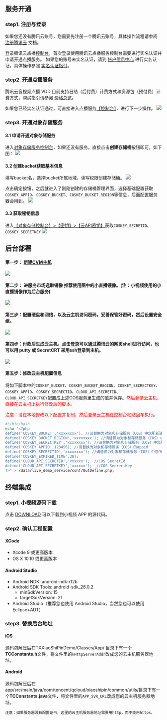 ## 服务开通

### step1. 注册与登录
如果您还没有腾讯云账号，您需要先注册一个腾讯云账号，具体操作流程请参阅  [注册腾讯云](https://cloud.tencent.com/document/product/378/9603) 文档。

登录腾讯云点播[控制台](https://console.cloud.tencent.com/video)，首次登录使用腾讯云点播服务控制台需要进行实名认证并申请开通点播服务。
如果您的账号未实名认证，请到 [帐户信息中心](https://console.cloud.tencent.com/developer)  进行实名认证，具体操作参照 [实名认证指引](https://cloud.tencent.com/document/product/378/3629)。

### step2. 开通点播服务
腾讯云音视频点播 VOD 目前支持日结（后付费）计费方式和资源包（预付费）计费方式，购买指引请参阅 [价格总览](https://cloud.tencent.com/document/product/266/2838)。

如果您已经实名认证通过，可直接进入点播服务[【控制台】](https://console.cloud.tencent.com/video)，进行下一步操作。
![](https://mc.qcloudimg.com/static/img/dba813de6119f0825762b2d9abed41e6/image.png)

### step3. 开通对象存储服务

#### 3.1 申请开通对象存储服务
进入[对象存储服务控制台](https://console.cloud.tencent.com/cos5)，如果还没有服务，直接点击**创建存储桶**按钮即可，如下图：
![](https://main.qcloudimg.com/raw/caae5820c4b9ab4fa0a9803e7530d263.png)

#### 3.2 创建bucket获取基本信息
填写bucket名，选择bucket所属地域，读写权限创建存储桶。
![](https://main.qcloudimg.com/raw/a4bd6a664adb2b80da8a1451620888f9.png)

点击确定按钮，之后就进入了刚刚创建的存储桶管理界面，选择基础配置获取`COSKEY_APPID`、`COSKEY_BUCKET`、`COSKEY_BUCKET_REGION`等信息，后面配置服务器会用到。
![](https://main.qcloudimg.com/raw/06f63e94e4d47d46573d5e6e5b657308.png)

#### 3.3 获取秘钥信息
进入[【对象存储控制台】>【密钥】>【云API密钥】](https://console.cloud.tencent.com/cam/capi)获取`COSKEY_SECRETID`、`COSKEY_SECRETKEY`
![](https://main.qcloudimg.com/raw/fa6ad645117118a2027f8e0e76df48d4.png)


## 后台部署

#### 第一步： [新建CVM主机](https://console.cloud.tencent.com/cvm) 
 ![](http://mc.qcloudimg.com/static/img/53d7df9e5a8bc5141e55231076cbfd74/image.png)

#### 第二步： 进服务市场选取镜像 推荐使用图中的**小直播镜像**。(注：小视频使用的小直播镜像作为后台服务)
 ![](https://main.qcloudimg.com/raw/da14288ee7196c45f0d3fcc4def88567.png)

#### 第三步：配置硬盘和网络，以及云主机访问密码，妥善保管好密码，然后设置安全组。
![](https://main.qcloudimg.com/raw/d81d282ab01ce1309ac704c5aa61a544.png)

#### 第四步：付款后生成云主机。点击登录可以通过腾讯云的网页shell进行访问，也可以用 **putty** 或 **SecretCRT** 采用ssh登录到主机。
![](http://mc.qcloudimg.com/static/img/0f29fd40aae5fdac10d3f6262eb6a03e/image.png)

#### 第五步：修改云主机配置信息

将如下脚本中的`COSKEY_BUCKET`、`COSKEY_BUCKET_REGION`、`COSKEY_SECRECTKEY`、 `COSKEY_APPID`、`COSKEY_SECRECTID`、`CLOUD_API_SECRETID`、`CLOUD_API_SECRETKEY`配置成上述COS服务里生成的值并保存。<font color='red'>然后登录云主机，直接在云主机上执行修改后的脚本</font>。

<font color='red'>注意：请在本地修改以下配置并复制，然后登录云主机在控制台粘贴回车执行</font>。

```bash
#!/bin/bash
echo "<?php
define('COSKEY_BUCKET','xxxxxxxx'); //请替换为对象和存储服务（COS）中您所新建的bucket
define('COSKEY_BUCKET_REGION','xxxxxxxx'); //请替换为对象和存储服务（COS）中您所新建的bucket的地域
define('COSKEY_SECRECTKEY','xxxxxxxx'); //请替换为对象和存储服务（COS）中您所新建的secrectkey
define('COSKEY_APPID',123456); //请替换为对象和存储服务（COS）的appid
define('COSKEY_SECRECTID','xxxxxxxx'); //请替换为对象和存储服务（COS）中您所新建的secrectid（和secrectkey配对）
define('COSKEY_EXPIRED_TIME',30);
define('CLOUD_API_SECRETID','xxxxxx');  //COS SecretId
define('CLOUD_API_SECRETKEY','xxxxxx');  //COS SecrectKey
?>" > /data/live_demo_service/conf/OutDefine.php;
```

## 终端集成

### step1. 小视频源码下载
点击 [DOWNLOAD](https://cloud.tencent.com/document/product/584/9366#APP) 可以下载到小视频 APP 的源代码。

### step2. 确认工程配置
#### XCode 
- Xcode 9 或更高版本
- OS X 10.10 或更高版本

#### Android Studio
- Android NDK: android-ndk-r12b
- Android SDK Tools: android-sdk_26.0.2
  - minSdkVersion: 15
  - targetSdkVersion: 21
- Android Studio（推荐您也使用 Android Studio，当然您也可以使用 Eclipse+ADT）

### step3. 替换后台地址
#### iOS 
源码包解压后在TXXiaoShiPinDemo/Classes/App/ 目录下有一个**TCConstants.h**文件，将文件里的`kHttpServerAddr`改成您的云主机服务器地址。

#### Android 
源码包解压后在app/src/main/java/com/tencent/qcloud/xiaoshipin/common/utils/目录下有一个**TCConstants.java**文件，将文件里的`APP_SVR_URL`改成您的云主机服务器地址。

`注意：如果服务器没有配置证书，这里的云主机服务器地址需要用http，而不能用https。`